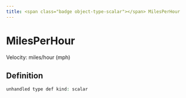 ```yaml
---
title: <span class="badge object-type-scalar"></span> MilesPerHour
---
```

# <span class="badge object-type-scalar"></span> MilesPerHour

Velocity: miles/hour (mph)

## Definition

```php
unhandled type def kind: scalar
```
